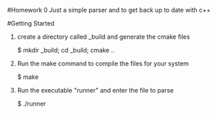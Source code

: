 #Homework 0
Just a simple parser and to get back up to date with c++

#Getting Started

1. create a directory called _build and generate the cmake files

    $ mkdir _build; cd _build; cmake ..

2. Run the make command to compile the files for your system

    $ make

3. Run the executable "runner" and enter the file to parse

    $ ./runner